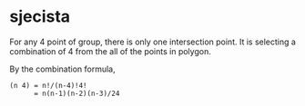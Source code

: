 # sjecista

For any 4 point of group, there is only one intersection point. It is selecting a combination of 4 from the all of the points in polygon.

By the combination formula,

```
(n 4) = n!/(n-4)!4!
      = n(n-1)(n-2)(n-3)/24
```
